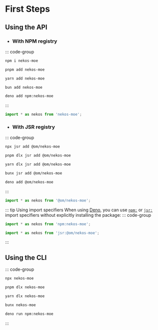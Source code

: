 # First Steps

## Using the API

- ### With NPM registry
::: code-group
```sh [npm]
npm i nekos-moe
```
```sh [pnpm]
pnpm add nekos-moe
```
```sh [Yarn]
yarn add nekos-moe
```
```sh [Bun]
bun add nekos-moe
```
```sh [Deno]
deno add npm:nekos-moe
```
:::
```ts
import * as nekos from 'nekos-moe';
```

- ### With JSR registry
::: code-group
```sh [npm]
npx jsr add @om/nekos-moe
```
```sh [pnpm]
pnpm dlx jsr add @om/nekos-moe
```
```sh [Yarn]
yarn dlx jsr add @om/nekos-moe
```
```sh [Bun]
bunx jsr add @om/nekos-moe
```
```sh [Deno]
deno add @om/nekos-moe
```
:::
```ts
import * as nekos from '@om/nekos-moe';
```
::: tip Using import specifiers
When using [Deno](https://deno.com), you can use [`npm:`](https://docs.deno.com/runtime/manual/node/npm_specifiers) or [`jsr:`](https://jsr.io/docs/native-imports) import specifiers without explicitly installing the package:
::: code-group
```ts [NPM]
import * as nekos from 'npm:nekos-moe';
```
```ts [JSR]
import * as nekos from 'jsr:@om/nekos-moe';
```
:::

## Using the CLI
::: code-group
```sh [npm]
npx nekos-moe
```
```sh [pnpm]
pnpm dlx nekos-moe
```
```sh [Yarn]
yarn dlx nekos-moe
```
```sh [Bun]
bunx nekos-moe
```
```sh [Deno]
deno run npm:nekos-moe
```
:::
